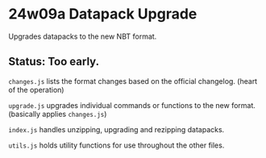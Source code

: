 # 24w09a Datapack Upgrade

Upgrades datapacks to the new NBT format.

## Status: Too early.

`changes.js` lists the format changes based on the official changelog. (heart of the operation)

`upgrade.js` upgrades individual commands or functions to the new format. (basically applies `changes.js`)

`index.js` handles unzipping, upgrading and rezipping datapacks.

`utils.js` holds utility functions for use throughout the other files.